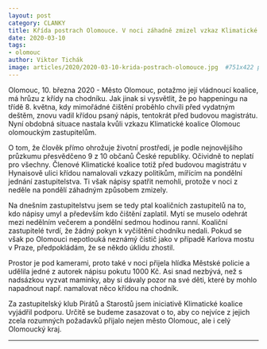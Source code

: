 ```yaml
---
layout: post
category: CLANKY
title: Křída postrach Olomouce. V noci záhadně zmizel vzkaz Klimatické koalice Olomouc zastupitelům města
date: 2020-03-10
tags: 
- olomouc 
author: Viktor Tichák
image: articles/2020/2020-03-10-krida-postrach-olomouce.jpg  #751x422 pixelu
---
```

Olomouc, 10. března 2020 - Město Olomouc, potažmo její vládnoucí koalice, má hrůzu z křídy na chodníku. Jak jinak si vysvětlit, že po happeningu na třídě 8. května, kdy mimořádné čištění proběhlo chvíli před vydatným deštěm, znovu vadil křídou psaný nápis, tentokrát před budovou magistrátu. Nyní obdobná situace nastala kvůli vzkazu Klimatické koalice Olomouc olomouckým zastupitelům. 

O tom, že člověk přímo ohrožuje životní prostředí, je podle nejnovějšího průzkumu přesvědčeno 9 z 10 občanů České republiky. Očividně to neplatí pro všechny. Členové Klimatické koalice totiž před budovou magistrátu v Hynaisově ulici křídou namalovali vzkazy politikům, mířícím na pondělní jednání zastupitelstva. Ti však nápisy spatřit nemohli, protože v noci z neděle na pondělí záhadným způsobem zmizely.

Na dnešním zastupitelstvu jsem se tedy ptal koaličních zastupitelů na to, kdo nápisy umyl a především kdo čištění zaplatil. Mytí se muselo odehrát mezi nedělním večerem a pondělní sedmou hodinou ranní. Koaliční zastupitelé tvrdí, že žádný pokyn k vyčištění chodníku nedali. Pokud se však po Olomouci nepotlouká neznámý čistič jako v případě Karlova mostu v Praze, předpokládám, že se někdo úklidu zhostil. 

Prostor je pod kamerami, proto také v noci přijela hlídka Městské policie a udělila jedné z autorek nápisu pokutu 1000 Kč. Asi snad nezbývá, než s nadsázkou vyzvat maminky, aby si dávaly pozor na své děti, které by mohlo napadnout např. namalovat něco křídou na chodník. 

Za zastupitelský klub Pirátů a Starostů jsem iniciativě Klimatické koalice vyjádřil podporu. Určitě se budeme zasazovat o to, aby co nejvíce z jejich zcela rozumných požadavků přijalo nejen město Olomouc, ale i celý Olomoucký kraj. 

---
